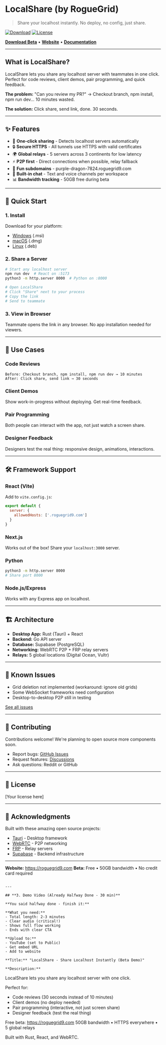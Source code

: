 # LocalShare (by RogueGrid)

> Share your localhost instantly. No deploy, no config, just share.

[![Download](https://img.shields.io/github/v/release/roguegrid9/roguegrid9)](https://github.com/roguegrid9/roguegrid9/releases)
[![License](https://img.shields.io/github/license/roguegrid9/roguegrid9)](LICENSE)

**[Download Beta](https://github.com/roguegrid9/roguegrid9/releases/latest)** • **[Website](https://roguegrid9.com)** • **[Documentation](docs/)**

---

## What is LocalShare?

LocalShare lets you share any localhost server with teammates in one click. Perfect for code reviews, client demos, pair programming, and quick feedback.

**The problem:** "Can you review my PR?" → Checkout branch, npm install, npm run dev... 10 minutes wasted.

**The solution:** Click share, send link, done. 30 seconds.

---

## ✨ Features

- 🚀 **One-click sharing** - Detects localhost servers automatically
- 🔒 **Secure HTTPS** - All tunnels use HTTPS with valid certificates
- 🌍 **Global relays** - 5 servers across 3 continents for low latency
- ⚡ **P2P first** - Direct connections when possible, relay fallback
- 🎨 **Fun subdomains** - purple-dragon-7824.roguegrid9.com
- 💬 **Built-in chat** - Text and voice channels per workspace
- 📊 **Bandwidth tracking** - 50GB free during beta

---

## 🚀 Quick Start

### 1. Install

Download for your platform:
- [Windows](https://github.com/roguegrid9/roguegrid9/releases/latest) (.msi)
- [macOS](https://github.com/roguegrid9/roguegrid9/releases/latest) (.dmg)
- [Linux](https://github.com/roguegrid9/roguegrid9/releases/latest) (.deb)

### 2. Share a Server
```bash
# Start any localhost server
npm run dev  # React on :5173
python3 -m http.server 8000  # Python on :8000

# Open LocalShare
# Click "Share" next to your process
# Copy the link
# Send to teammate
```

### 3. View in Browser

Teammate opens the link in any browser. No app installation needed for viewers.

---

## 📖 Use Cases

### Code Reviews
```
Before: Checkout branch, npm install, npm run dev → 10 minutes
After: Click share, send link → 30 seconds
```

### Client Demos
Show work-in-progress without deploying. Get real-time feedback.

### Pair Programming
Both people can interact with the app, not just watch a screen share.

### Designer Feedback
Designers test the real thing: responsive design, animations, interactions.

---

## 🛠️ Framework Support

### React (Vite)

Add to `vite.config.js`:
```javascript
export default {
  server: {
    allowedHosts: ['.roguegrid9.com']
  }
}
```

### Next.js

Works out of the box! Share your `localhost:3000` server.

### Python
```bash
python3 -m http.server 8000
# Share port 8000
```

### Node.js/Express

Works with any Express app on localhost.

---

## 🏗️ Architecture

- **Desktop App:** Rust (Tauri) + React
- **Backend:** Go API server
- **Database:** Supabase (PostgreSQL)
- **Networking:** WebRTC P2P + FRP relay servers
- **Relays:** 5 global locations (Digital Ocean, Vultr)

---

## 🐛 Known Issues

- Grid deletion not implemented (workaround: ignore old grids)
- Some WebSocket frameworks need configuration
- Desktop-to-desktop P2P still in testing

[See all issues](https://github.com/roguegrid9/roguegrid9/issues)

---

## 🤝 Contributing

Contributions welcome! We're planning to open source more components soon.

- Report bugs: [GitHub Issues](https://github.com/roguegrid9/roguegrid9/issues)
- Request features: [Discussions](https://github.com/roguegrid9/roguegrid9/discussions)
- Ask questions: Reddit or GitHub

---

## 📜 License

[Your license here]

---

## 🙏 Acknowledgments

Built with these amazing open source projects:
- [Tauri](https://tauri.app) - Desktop framework
- [WebRTC](https://webrtc.org) - P2P networking
- [FRP](https://github.com/fatedier/frp) - Relay servers
- [Supabase](https://supabase.com) - Backend infrastructure

---

**Website:** https://roguegrid9.com
**Beta:** Free • 50GB bandwidth • No credit card required
```

---

## **3. Demo Video (Already Halfway Done - 30 min)**

**You said halfway done - finish it:**

**What you need:**
- Total length: 2-3 minutes
- Clear audio (critical!)
- Shows full flow working
- Ends with clear CTA

**Upload to:**
- YouTube (set to Public)
- Get embed URL
- Add to website

**Title:** "LocalShare - Share Localhost Instantly (Beta Demo)"

**Description:**
```
LocalShare lets you share any localhost server with one click.

Perfect for:
- Code reviews (30 seconds instead of 10 minutes)
- Client demos (no deploy needed)
- Pair programming (interactive, not just screen share)
- Designer feedback (test the real thing)

Free beta: https://roguegrid9.com
50GB bandwidth • HTTPS everywhere • 5 global relays

Built with Rust, React, and WebRTC.